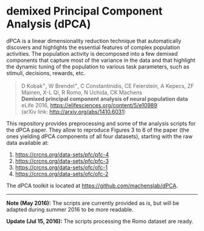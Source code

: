 demixed Principal Component Analysis (dPCA)
===========================================

dPCA is a linear dimensionality reduction technique that automatically discovers and highlights the essential features of complex population activities. The population activity is decomposed into a few demixed components that capture most of the variance in the data and that highlight the dynamic tuning of the population to various task parameters, such as stimuli, decisions, rewards, etc.

> D Kobak<sup>+</sup>, W Brendel<sup>+</sup>, C Constantinidis, CE Feierstein,
A Kepecs, ZF Mainen, X-L Qi, R Romo, N Uchida, CK Machens<br>
> **Demixed principal component analysis of neural population data**<br>
> eLife 2016, https://elifesciences.org/content/5/e10989<br>
> (arXiv link: http://arxiv.org/abs/1410.6031)

This repository provides preprocessing and some of the analysis scripts for the dPCA paper. They allow to reproduce Figures 3 to 6 of the paper (the ones yielding dPCA components of all four datasets), starting with the raw data available at:

1. https://crcns.org/data-sets/pfc/pfc-4
2. https://crcns.org/data-sets/pfc/pfc-3
3. https://crcns.org/data-sets/ofc/ofc-1
4. https://crcns.org/data-sets/ofc/ofc-2

The dPCA toolkit is located at https://github.com/machenslab/dPCA.

-----------

**Note (May 2016):** The scripts are currently provided as is, but will be adapted during summer 2016 to be more readable.

**Update (Jul 15, 2016):** The scripts processing the Romo dataset are ready.
